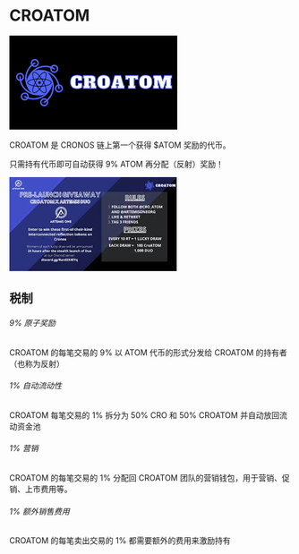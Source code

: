 # CROATOM


![nfisdpng](nfisdpng.png)

<p>CROATOM 是 CRONOS 链上第一个获得 $ATOM 奖励的代币。&nbsp;</p>
<p>只需持有代币即可自动获得 9% ATOM 再分配（反射）奖励！</p>

![nfisdan](nfisdan.png)

## 税制

###### 9% 原子奖励

CROATOM 的每笔交易的 9% 以 ATOM 代币的形式分发给 CROATOM 的持有者（也称为反射）

###### 1% 自动流动性

CROATOM 每笔交易的 1% 拆分为 50% CRO 和 50% CROATOM 并自动放回流动资金池

###### 1% 营销

CROATOM 的每笔交易的 1% 分配回 CROATOM 团队的营销钱包，用于营销、促销、上市费用等。

###### 1% 额外销售费用

CROATOM 的每笔卖出交易的 1% 都需要额外的费用来激励持有
